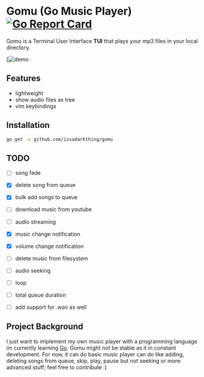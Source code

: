 
# Gomu (Go Music Player) [![Go Report Card](https://goreportcard.com/badge/github.com/issadarkthing/gomu)](https://goreportcard.com/report/github.com/issadarkthing/gomu)
Gomu is a Terminal User Interface **TUI** that plays your mp3 files in your local directory. 

[![demo](/gomu-demo.gif)

## Features
- lightweight
- show audio files as tree
- vim keybindings

## Installation
```sh
go get -u github.com/issadarkthing/gomu
```

## TODO
- [ ] song fade
- [X] delete song from queue
- [x] bulk add songs to queue
- [ ] download music from youtube
- [ ] audio streaming
- [x] music change notification
- [x] volume change notification
- [ ] delete music from filesystem
- [ ] audio seeking
- [ ] loop
- [ ] total queue duration
- [ ] add support for .wav as well


## Project Background
I just want to implement my own music player with a programming language im currently learning [Go](https://golang.org/). Gomu might not be stable as it in constant development. For now, it can do basic music player can do like adding, deleting songs from queue, skip, play, pause but not seeking or more advanced stuff; feel free to contribute :)
